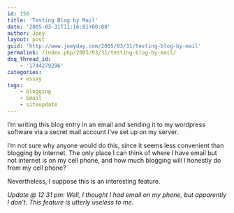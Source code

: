 ```yaml
---
id: 156
title: 'Testing Blog by Mail'
date: '2005-03-31T11:16:01+00:00'
author: Joey
layout: post
guid: 'http://www.joeyday.com/2005/03/31/testing-blog-by-mail'
permalink: /index.php/2005/03/31/testing-blog-by-mail/
dsq_thread_id:
    - '1744279296'
categories:
    - essay
tags:
    - blogging
    - Email
    - siteupdate
---
```


I’m writing this blog entry in an email and sending it to my wordpress software via a secret mail account I’ve set up on my server.

I’m not sure why anyone would do this, since it seems less convenient than blogging by internet. The only place I can think of where I have email but not internet is on my cell phone, and how much blogging will I honestly do from my cell phone?

Nevertheless, I suppose this is an interesting feature.

*Update @ 12:31 pm: Well, I thought I had email on my phone, but apparently I don’t. This feature is utterly useless to me.*